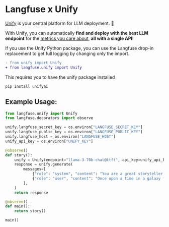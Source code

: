 # Langfuse x Unify

[Unify](https://unify.ai/) is your central platform for LLM deployment. 🚀

With Unify, you can automatically **find and deploy with the best LLM endpoint** for the [metrics you care about](https://unify.ai/benchmarks), **all with a single API**!

If you use the Unify Python package, you can use the Langfuse drop-in replacement to get full logging by changing only the import.

```diff
- from unify import Unify
+ from langfuse.unify import Unify
```

This requires you to have the unify package installed
```
pip install unifyai
```

## Example Usage:

```python
from langfuse.unify import Unify
from langfuse.decorators import observe

unify.langfuse_secret_key = os.environ["LANGFUSE_SECRET_KEY"]
unify.langfuse_public_key = os.environ["LANGFUSE_PUBLIC_KEY"]
unify.langfuse_host = os.environ["LANGFUSE_HOST"]
unify_api_key = os.environ["UNIFY_KEY"]

@observe()
def story():
    unify = Unify(endpoint="llama-3-70b-chat@ttft", api_key=unify_api_key)
    response = unify.generate(
        messages=[
            {"role": "system", "content": "You are a great storyteller."},
            {"role": "user", "content": "Once upon a time in a galaxy far, far away..."}
        ],
    )
    return response

@observe()
def main():
    return story()

main()
```
